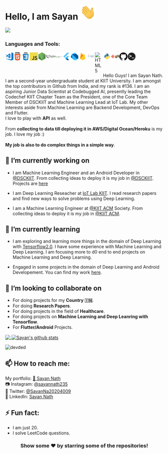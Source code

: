 # Hello, I am Sayan <img src="https://raw.githubusercontent.com/ABSphreak/ABSphreak/master/gifs/Hi.gif" width="50px">

![](https://activity-graph.herokuapp.com/graph?username=sayannath&theme=dracula)

### Languages and Tools:

<img align="left" alt="Visual Studio Code" width="26px" src="https://raw.githubusercontent.com/github/explore/80688e429a7d4ef2fca1e82350fe8e3517d3494d/topics/visual-studio-code/visual-studio-code.png" />
<img align="left" alt="HTML5" width="26px" src="https://raw.githubusercontent.com/github/explore/80688e429a7d4ef2fca1e82350fe8e3517d3494d/topics/html/html.png" />
<img align="left" alt="CSS3" width="26px" src="https://raw.githubusercontent.com/github/explore/80688e429a7d4ef2fca1e82350fe8e3517d3494d/topics/css/css.png" />
<img align="left" alt="JavaScript" width="26px" src="https://raw.githubusercontent.com/github/explore/80688e429a7d4ef2fca1e82350fe8e3517d3494d/topics/javascript/javascript.png" />
<img align="left" alt="Node.js" width="26px" src="https://raw.githubusercontent.com/github/explore/80688e429a7d4ef2fca1e82350fe8e3517d3494d/topics/nodejs/nodejs.png" />
<img align="left" alt="Python" width="26px" src="https://raw.githubusercontent.com/github/explore/80688e429a7d4ef2fca1e82350fe8e3517d3494d/topics/flask/flask.png" />
<img align="left" alt="MongoDB" width="26px" src="https://raw.githubusercontent.com/github/explore/80688e429a7d4ef2fca1e82350fe8e3517d3494d/topics/mongodb/mongodb.png" />
<img align="left" alt="HTML5" width="26px" src="https://raw.githubusercontent.com/github/explore/80688e429a7d4ef2fca1e82350fe8e3517d3494d/topics/flutter/flutter.png" />
<img align="left" alt="HTML5" width="26px" src="https://raw.githubusercontent.com/github/explore/80688e429a7d4ef2fca1e82350fe8e3517d3494d/topics/dart/dart.png" />
<img align="left" alt="HTML5" width="26px" src="https://raw.githubusercontent.com/github/explore/80688e429a7d4ef2fca1e82350fe8e3517d3494d/topics/firebase/firebase.png" />
<img align="left" alt="HTML5" width="26px" src="https://raw.githubusercontent.com/github/explore/80688e429a7d4ef2fca1e82350fe8e3517d3494d/topics/java/java.png" />
<img align="left" alt="HTML5" width="26px" src="https://developers.google.com/ml-kit/images/homepage/hero.png" />
<img align="left" alt="HTML5" width="26px" src="https://raw.githubusercontent.com/github/explore/80688e429a7d4ef2fca1e82350fe8e3517d3494d/topics/python/python.png" />

<img align="left" alt="Git" width="26px" src="https://raw.githubusercontent.com/github/explore/80688e429a7d4ef2fca1e82350fe8e3517d3494d/topics/git/git.png" />
<img align="left" alt="GitHub" width="26px" src="https://raw.githubusercontent.com/github/explore/78df643247d429f6cc873026c0622819ad797942/topics/github/github.png" />
<img align="left" alt="HTML5" width="26px" src="https://raw.githubusercontent.com/github/explore/80688e429a7d4ef2fca1e82350fe8e3517d3494d/topics/terminal/terminal.png" /><br>
<br><br>

Hello Guys! I am Sayan Nath. I am a second-year undergraduate student at KIIT University. I am amongst the top contributors in Github from India, and my rank is #136. I am an aspiring Junior Data Scientist at Codebugged AI, presently leading the Codechef KIIT Chapter Team as the President, one of the Core Team Member of DSCKIIT and Machine Learning Lead at IoT Lab. My other interests aside from Machine Learning are Backend Development, DevOps and Flutter. 
<br>
I love to play with **API** as well. 
<br>
<br>
From **collecting to data till deploying it in AWS/Digital Ocean/Heroku** is my job. I love my job :)
<br>
<br>
**My job is also to do complex things in a simple way**.


## 🔭 I’m currently working on
* I am Machine Learning Engineer and an Android Developer in [@DSCKIIT](https://www.dsckiit.tech). From collecting ideas to deploy it is my job in [@DSCKIIT](https://dsckiit.tech/). Projects are [here](https://www.github.com/dsckiit)

* I am Deep Learning Reseacher at [IoT Lab KIIT](https://www.instagram.com/iotkiit/). I read research papers and find new ways to solve problems using Deep           Learning.

* I am a Machine Learning Engineer at [@KIIT ACM](https://www.instagram.com/kiitacm/) Society. From collecting ideas to deploy it is my job in [@KIIT ACM](https://www.instagram.com/kiitacm/).

## 🌱 I’m currently learning

* I am exploring and learning more things in the domain of Deep Learning with [Tensorflow2.0](https://www.tensorflow.org). I have some experience with Machine Learning and Deep Learning. I am focusing more to d0 end to end projects on Machine Learning and Deep Learning.

* Engaged in some projects in the domain of Deep Learning and Android Developement. You can find my work [here](https://github.com/sayannath?tab=repositories).

## 👯 I’m looking to collaborate on

* For doing projects for my **Country 🇮🇳**.
* For doing **Research Papers**.
* For doing projects in the field of **Healthcare**.
* For doing projects on **Machine Learning and Deep Leanring with Tensorflow**.
* For **Flutter/Android** Projects.

<a href="https://github.com/sayannath">
  <img align="center" src="https://github-readme-stats.vercel.app/api/top-langs/?username=sayannath&theme=dark&hide_langs_below=1" />
</a>
<a href="https://github.com/sayannath">
 <img align="center" src="https://github-readme-stats.vercel.app/api?username=sayannath&show_icons=true&theme=dark&line_height=27" alt="Sayan's github stats"/>
</a>

<br>

<p align="left"> <img src="https://komarev.com/ghpvc/?username=sayannath" alt="devded" /> </p>

## 📫 How to reach me:

My portfolio: [👨 Sayan Nath](https://sayan-nath.web.app/)<br>
📷 Instagram: [@sayannath235](https://www.instagram.com/sayannath235/)<br>
🐤 Twitter: [@SayanNa20204009](https://twitter.com/SayanNa20204009)<br>
🧳 LinkedIn: [Sayan Nath](https://www.linkedin.com/in/sayan-nath-15a989182/)
<br>

## ⚡ Fun fact:
* I am just 20.
* I solve LeetCode questions.

<div align="center">

### Show some ❤️ by starring some of the repositories!

</div>

